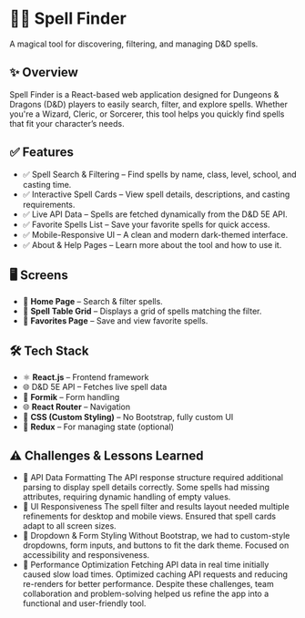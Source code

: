 # 🧙‍♂️ Spell Finder
A magical tool for discovering, filtering, and managing D&D spells.

## ✨ Overview
Spell Finder is a React-based web application designed for Dungeons & Dragons (D&D) players to easily search, filter, and explore spells. Whether you're a Wizard, Cleric, or Sorcerer, this tool helps you quickly find spells that fit your character’s needs.

## ✅ Features
- ✅ Spell Search & Filtering – Find spells by name, class, level, school, and casting time.
- ✅ Interactive Spell Cards – View spell details, descriptions, and casting requirements.
- ✅ Live API Data – Spells are fetched dynamically from the D&D 5E API.
- ✅ Favorite Spells List – Save your favorite spells for quick access.
- ✅ Mobile-Responsive UI – A clean and modern dark-themed interface.
- ✅ About & Help Pages – Learn more about the tool and how to use it.

## 🖥 Screens
- 📌 **Home Page** – Search & filter spells.
- 📌 **Spell Table Grid** – Displays a grid of spells matching the filter.
- 📌 **Favorites Page** – Save and view favorite spells.

## 🛠 Tech Stack
- ⚛️ **React.js** – Frontend framework
- 🌐 D&D 5E API – Fetches live spell data
- 📝 **Formik** – Form handling
- 🌐 **React Router** – Navigation
- 🎨 **CSS (Custom Styling)** – No Bootstrap, fully custom UI
- 🔄 **Redux** – For managing state (optional)

## ⚠️ Challenges & Lessons Learned
- 🛑 API Data Formatting
The API response structure required additional parsing to display spell details correctly.
Some spells had missing attributes, requiring dynamic handling of empty values.
- 📱 UI Responsiveness
The spell filter and results layout needed multiple refinements for desktop and mobile views.
Ensured that spell cards adapt to all screen sizes.
- 🎨 Dropdown & Form Styling
Without Bootstrap, we had to custom-style dropdowns, form inputs, and buttons to fit the dark theme.
Focused on accessibility and responsiveness.
- 🚀 Performance Optimization
Fetching API data in real time initially caused slow load times.
Optimized caching API requests and reducing re-renders for better performance.
Despite these challenges, team collaboration and problem-solving helped us refine the app into a functional and user-friendly tool.

